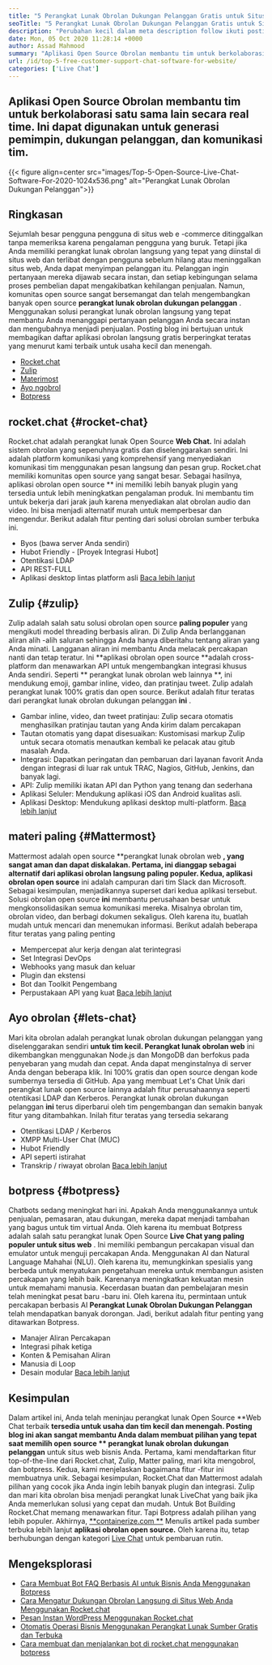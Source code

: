 ```yaml
---
title: "5 Perangkat Lunak Obrolan Dukungan Pelanggan Gratis untuk Situs Web" 
seoTitle: "5 Perangkat Lunak Obrolan Dukungan Pelanggan Gratis untuk Situs Web" 
description: "Perubahan kecil dalam meta description follow ikuti posting blog ini untuk mempelajari tentang 5 perangkat lunak obrolan dukungan pelanggan gratis teratas. Alat -alat ini memfasilitasi perwakilan layanan pelanggan Anda dan mendorong penjualan." 
date: Mon, 05 Oct 2020 11:28:14 +0000
author: Assad Mahmood
summary: "Aplikasi Open Source Obrolan membantu tim untuk berkolaborasi satu sama lain secara real time. Ini dapat digunakan untuk generasi pemimpin, dukungan pelanggan, dan komunikasi tim." 
url: /id/top-5-free-customer-support-chat-software-for-website/
categories: ['Live Chat']
---
```


## Aplikasi Open Source Obrolan membantu tim untuk berkolaborasi satu sama lain secara real time. Ini dapat digunakan untuk generasi pemimpin, dukungan pelanggan, dan komunikasi tim.

{{< figure align=center src="images/Top-5-Open-Source-Live-Chat-Software-For-2020-1024x536.png" alt="Perangkat Lunak Obrolan Dukungan Pelanggan">}}


## Ringkasan
Sejumlah besar pengguna pengguna di situs web e -commerce ditinggalkan tanpa memeriksa karena pengalaman pengguna yang buruk. Tetapi jika Anda memiliki perangkat lunak obrolan langsung yang tepat yang diinstal di situs web dan terlibat dengan pengguna sebelum hilang atau meninggalkan situs web, Anda dapat menyimpan pelanggan itu. Pelanggan ingin pertanyaan mereka dijawab secara instan, dan setiap kebingungan selama proses pembelian dapat mengakibatkan kehilangan penjualan. Namun, komunitas open source sangat bersemangat dan telah mengembangkan banyak open source **perangkat lunak obrolan dukungan pelanggan** .
Menggunakan solusi perangkat lunak obrolan langsung yang tepat membantu Anda menanggapi pertanyaan pelanggan Anda secara instan dan mengubahnya menjadi penjualan. Posting blog ini bertujuan untuk membagikan daftar aplikasi obrolan langsung gratis berperingkat teratas yang menurut kami terbaik untuk usaha kecil dan menengah.
  * [Rocket.chat][1]
  * [Zulip][2]
  * [Materimost][3]
  * [Ayo ngobrol][4]
  * [Botpress][5]

## **rocket.chat** {#rocket-chat}
Rocket.chat adalah perangkat lunak Open Source **Web Chat.**  Ini adalah sistem obrolan yang sepenuhnya gratis dan diselenggarakan sendiri. Ini adalah platform komunikasi yang komprehensif yang menyediakan komunikasi tim menggunakan pesan langsung dan pesan grup.
Rocket.chat memiliki komunitas open source yang sangat besar. Sebagai hasilnya, aplikasi obrolan open source ** ini memiliki lebih banyak plugin yang tersedia untuk lebih meningkatkan pengalaman produk. Ini membantu tim untuk bekerja dari jarak jauh karena menyediakan alat obrolan audio dan video. Ini bisa menjadi alternatif murah untuk memperbesar dan mengendur. Berikut adalah fitur penting dari solusi obrolan sumber terbuka ini.
  * Byos (bawa server Anda sendiri)
  * Hubot Friendly - [Proyek Integrasi Hubot]
  * Otentikasi LDAP
  * API REST-FULL
  * Aplikasi desktop lintas platform asli
    [Baca lebih lanjut][6]

## **Zulip** {#zulip}
Zulip adalah salah satu solusi obrolan open source **paling populer**  yang mengikuti model threading berbasis aliran. Di Zulip Anda berlangganan aliran alih -alih saluran sehingga Anda hanya diberitahu tentang aliran yang Anda minati. Langganan aliran ini membantu Anda melacak percakapan nanti dan tetap teratur.
Ini **aplikasi obrolan open source  **adalah cross-platform dan menawarkan API untuk mengembangkan integrasi khusus Anda sendiri. Seperti **  perangkat lunak obrolan web lainnya **, ini mendukung emoji, gambar inline, video, dan pratinjau tweet. Zulip adalah perangkat lunak 100% gratis dan open source. Berikut adalah fitur teratas dari perangkat lunak obrolan dukungan pelanggan  **ini**  .
  * Gambar inline, video, dan tweet pratinjau: Zulip secara otomatis menghasilkan pratinjau tautan yang Anda kirim dalam percakapan
  * Tautan otomatis yang dapat disesuaikan: Kustomisasi markup Zulip untuk secara otomatis menautkan kembali ke pelacak atau gitub masalah Anda.
  * Integrasi: Dapatkan peringatan dan pembaruan dari layanan favorit Anda dengan integrasi di luar rak untuk TRAC, Nagios, GitHub, Jenkins, dan banyak lagi.
  * API: Zulip memiliki ikatan API dan Python yang tenang dan sederhana
  * Aplikasi Seluler: Mendukung aplikasi iOS dan Android kualitas asli.
  * Aplikasi Desktop: Mendukung aplikasi desktop multi-platform.
    [Baca lebih lanjut][7]

## **materi paling** {#Mattermost}
Mattermost adalah open source **perangkat lunak obrolan web **, yang sangat aman dan dapat diskalakan. Pertama, ini dianggap sebagai alternatif dari aplikasi obrolan langsung paling populer. Kedua, aplikasi obrolan open source**  ini adalah campuran dari tim Slack dan Microsoft. Sebagai kesimpulan, menjadikannya superset dari kedua aplikasi tersebut.
Solusi obrolan open source **ini**  membantu perusahaan besar untuk mengkonsolidasikan semua komunikasi mereka. Misalnya obrolan tim, obrolan video, dan berbagi dokumen sekaligus. Oleh karena itu, buatlah mudah untuk mencari dan menemukan informasi.
Berikut adalah beberapa fitur teratas yang paling penting
  * Mempercepat alur kerja dengan alat terintegrasi
  * Set Integrasi DevOps
  * Webhooks yang masuk dan keluar
  * Plugin dan ekstensi
  * Bot dan Toolkit Pengembang
  * Perpustakaan API yang kuat
    [Baca lebih lanjut][8]

## **Ayo obrolan** {#lets-chat}
Mari kita obrolan adalah perangkat lunak obrolan dukungan pelanggan yang diselenggarakan sendiri **untuk tim kecil. Perangkat lunak obrolan web**  ini dikembangkan menggunakan Node.js dan MongoDB dan berfokus pada penyebaran yang mudah dan cepat. Anda dapat menginstalnya di server Anda dengan beberapa klik. Ini 100% gratis dan open source dengan kode sumbernya tersedia di GitHub.
Apa yang membuat Let's Chat Unik dari perangkat lunak open source lainnya adalah fitur perusahaannya seperti otentikasi LDAP dan Kerberos. Perangkat lunak obrolan dukungan pelanggan **ini**  terus diperbarui oleh tim pengembangan dan semakin banyak fitur yang ditambahkan. Inilah fitur teratas yang tersedia sekarang
  * Otentikasi LDAP / Kerberos
  * XMPP Multi-User Chat (MUC)
  * Hubot Friendly
  * API seperti istirahat
  * Transkrip / riwayat obrolan
    [Baca lebih lanjut][9]

## **botpress** {#botpress}
Chatbots sedang meningkat hari ini. Apakah Anda menggunakannya untuk penjualan, pemasaran, atau dukungan, mereka dapat menjadi tambahan yang bagus untuk tim virtual Anda.
Oleh karena itu membuat Botpress adalah salah satu perangkat lunak Open Source **Live Chat yang paling populer untuk situs web** . Ini memiliki pembangun percakapan visual dan emulator untuk menguji percakapan Anda. Menggunakan AI dan Natural Language Mahahai (NLU). Oleh karena itu, memungkinkan spesialis yang berbeda untuk menyatukan pengetahuan mereka untuk membangun asisten percakapan yang lebih baik. Karenanya meningkatkan kekuatan mesin untuk memahami manusia.
Kecerdasan buatan dan pembelajaran mesin telah meningkat pesat baru -baru ini. Oleh karena itu, permintaan untuk percakapan berbasis AI **Perangkat Lunak Obrolan Dukungan Pelanggan**  telah mendapatkan banyak dorongan. Jadi, berikut adalah fitur penting yang ditawarkan Botpress.
  * Manajer Aliran Percakapan
  * Integrasi pihak ketiga
  * Konten & Pemisahan Aliran
  * Manusia di Loop
  * Desain modular
    [Baca lebih lanjut][10]

## Kesimpulan
Dalam artikel ini, Anda telah meninjau perangkat lunak Open Source **Web Chat terbaik  **tersedia untuk usaha dan tim kecil dan menengah. Posting blog ini akan sangat membantu Anda dalam membuat pilihan yang tepat saat memilih open source **  perangkat lunak obrolan dukungan pelanggan**  untuk situs web bisnis Anda. Pertama, kami mendaftarkan fitur top-of-the-line dari Rocket.chat, Zulip, Matter paling, mari kita mengobrol, dan botpress. Kedua, kami menjelaskan bagaimana fitur -fitur ini membuatnya unik. Sebagai kesimpulan, Rocket.Chat dan Mattermost adalah pilihan yang cocok jika Anda ingin lebih banyak plugin dan integrasi. Zulip dan mari kita obrolan bisa menjadi perangkat lunak LiveChat yang baik jika Anda memerlukan solusi yang cepat dan mudah. Untuk Bot Building Rocket.Chat memang menawarkan fitur. Tapi Botpress adalah pilihan yang lebih populer.
Akhirnya, [**containerize.com **][11] Menulis artikel pada sumber terbuka lebih lanjut  **aplikasi obrolan open source.**   Oleh karena itu, tetap berhubungan dengan kategori [Live Chat][12] untuk pembaruan rutin.

## Mengeksplorasi
  * [Cara Membuat Bot FAQ Berbasis AI untuk Bisnis Anda Menggunakan Botpress][13]
  * [Cara Mengatur Dukungan Obrolan Langsung di Situs Web Anda Menggunakan Rocket.chat][14]
  * [Pesan Instan WordPress Menggunakan Rocket.chat][15]
  * [Otomatis Operasi Bisnis Menggunakan Perangkat Lunak Sumber Gratis dan Terbuka][16]
  * [Cara membuat dan menjalankan bot di rocket.chat menggunakan botpress][17]

  
[1]: #rocket-chat
[2]: #zulip
[3]: #mattermost
[4]: #lets-chat
[5]: #botpress
[6]: https://products.containerize.com/live-chat/rocketchat
[7]: https://products.containerize.com/live-chat/zulip
[8]: https://products.containerize.com/live-chat/mattermost
[9]: https://products.containerize.com/live-chat/lets-chat
[10]: https://products.containerize.com/live-chat/botpress
[11]: https://www.containerize.com/
[12]: https://products.containerize.com/live-chat/
[13]: https://blog.containerize.com/live-chat/how-to-create-an-ai-based-faq-bot-for-your-business-using-botpress/
[14]: https://blog.containerize.com/live-chat/how-to-setup-live-chat-software-on-website-rocket-chat/
[15]: https://blog.containerize.com/blogging/instantly-communicate-with-customers-using-wordpress-and-rocket-chat/
[16]: https://blog.containerize.com/blogging/automate-business-operations-using-open-source-software/
[17]: https://blog.containerize.com/live-chat/how-to-create-and-run-a-bot-in-rocket-chat-using-botpress/
